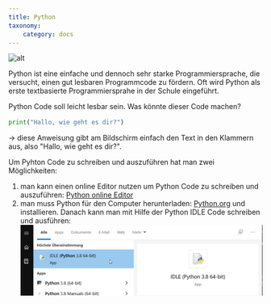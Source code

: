 ```yaml
---
title: Python
taxonomy:
    category: docs
---
```

![alt](./python)

Python ist eine einfache und dennoch sehr starke Programmiersprache, die versucht, einen gut lesbaren Programmcode zu fördern. Oft wird Python als erste textbasierte Programmiersprahe in der Schule eingeführt.

Python Code soll leicht lesbar sein. Was könnte dieser Code machen?
```python
print("Hallo, wie geht es dir?")
```
-> diese Anweisung gibt am Bildschirm einfach den Text in den Klammern aus, also "Hallo, wie geht es dir?".

Um Pyhton Code zu schreiben und auszuführen hat man zwei Möglichkeiten:

1. man kann einen online Editor nutzen um Python Code zu schreiben und auszuführen: [Python online Editor](https://www.programiz.com/python-programming/online-compiler/)
2. man muss Python für den Computer herunterladen: [Python.org](https://www.python.org/downloads/) und installieren. Danach kann man mit Hilfe der Python IDLE Code schreiben und ausführen:
![alt](./python1.png) 